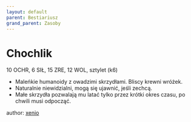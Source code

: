 ```yaml
---
layout: default
parent: Bestiariusz
grand_parent: Zasoby
---
```



# Chochlik

10 OCHR, 6 SIŁ, 15 ZRE, 12 WOL, sztylet (k6)

- Maleńkie humanoidy z owadzimi skrzydłami. Bliscy krewni wróżek.
- Naturalnie niewidzialni, mogą się ujawnić, jeśli zechcą.
- Małe skrzydła pozwalają mu latać tylko przez krótki okres czasu, po chwili musi odpocząć.

author: [xenio](https://xenioinabottle.blogspot.com)
